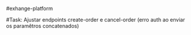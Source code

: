 #exhange-platform

#Task: Ajustar endpoints create-order e cancel-order (erro auth ao enviar os paramêtros concatenados)

